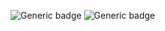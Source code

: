 ![Generic badge](https://img.shields.io/badge/status-draft-error.svg)
![Generic badge](https://img.shields.io/badge/testing_on-Win_|_Mac_|_Linux-blue.svg)


